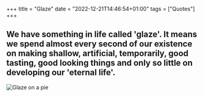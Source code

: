 +++
title = "Glaze"
date = "2022-12-21T14:46:54+01:00"
tags = ["Quotes"]
+++

## We have something in life called 'glaze'. It means we spend almost every second of our existence on making shallow, artificial, temporarily, good tasting, good looking things and only so little on developing our 'eternal life'.

![Glaze on a pie](https://i.pinimg.com/originals/ae/7c/bc/ae7cbc6ae9014516cdba977fd587d112.jpg "Glaze")
